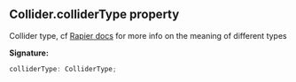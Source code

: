 
## Collider.colliderType property

Collider type, cf [Rapier docs](https://rapier.rs/docs/user_guides/javascript/colliders/) for more info on the meaning of different types

**Signature:**

```typescript
colliderType: ColliderType;
```
